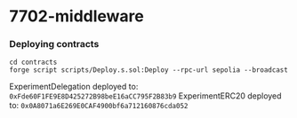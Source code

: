 # 7702-middleware

### Deploying contracts

```
cd contracts
forge script scripts/Deploy.s.sol:Deploy --rpc-url sepolia --broadcast
```

ExperimentDelegation deployed to: `0xFde60F1FE9E8D425272B98beE16aCC795F2B83b9`
ExperimentERC20 deployed to: `0x0A8071a6E269E0CAF4900bf6a712160876cda052`